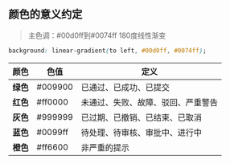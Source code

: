 ## 颜色的意义约定

> 主色调：#00d0ff到#0074ff 180度线性渐变
```css
background: linear-gradient(to left, #00d0ff, #0074ff);
```

|  颜色 | 色值  |  定义
|  ----  | ----  |  ----
| **绿色**  | #009900 |  已通过、已成功、已提交
| **红色**  | #ff0000 |  未通过、失败、故障、驳回、严重警告
| **灰色**  | #999999 |  已过期、已撤销、已结束、已取消
| **蓝色**  | #0099ff |  待处理、待审核、审批中、进行中
| **橙色**  | #ff6600 |  非严重的提示



